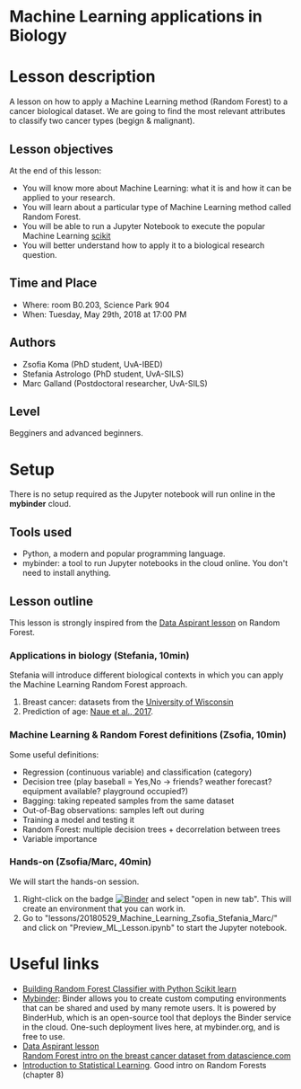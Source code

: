 # Machine Learning applications in Biology

# Lesson description
A lesson on how to apply a Machine Learning method (Random Forest) to a cancer biological dataset. We are going to find the most relevant attributes to classify two cancer types (begign & malignant). 

## Lesson objectives
At the end of this lesson:
- You will know more about Machine Learning: what it is and how it can be applied to your research.
- You will learn about a particular type of Machine Learning method called Random Forest. 
- You will be able to run a Jupyter Notebook to execute the popular Machine Learning [scikit](http://scikit-learn.org/stable/index.html)
- You will better understand how to apply it to a biological research question. 

## Time and Place
- Where: room B0.203, Science Park 904  
- When:  Tuesday, May 29th, 2018 at 17:00 PM

## Authors
- Zsofia Koma (PhD student, UvA-IBED)
- Stefania Astrologo (PhD student, UvA-SILS)
- Marc Galland (Postdoctoral researcher, UvA-SILS)

## Level
Begginers and advanced beginners.  

# Setup
There is no setup required as the Jupyter notebook will run online in the **mybinder** cloud. 

## Tools used
- Python, a modern and popular programming language. 
- mybinder: a tool to run Jupyter notebooks in the cloud online. You don't need to install anything.

## Lesson outline
This lesson is strongly inspired from the [Data Aspirant lesson](https://dataaspirant.com/2017/06/26/random-forest-classifier-python-scikit-learn/) on Random Forest.

### Applications in biology (Stefania, 10min)
Stefania will introduce different biological contexts in which you can apply the Machine Learning Random Forest approach. 
1. Breast cancer: datasets from the [University of Wisconsin](https://archive.ics.uci.edu/ml/datasets/breast+cancer+wisconsin+(original))    
2. Prediction of age: [Naue et al., 2017](https://www.ncbi.nlm.nih.gov/pubmed/29175600). 


### Machine Learning & Random Forest definitions (Zsofia, 10min)
Some useful definitions:
- Regression (continuous variable) and classification (category)
- Decision tree (play baseball = Yes,No -> friends? weather forecast? equipment available? playground occupied?)
- Bagging: taking repeated samples from the same dataset
- Out-of-Bag observations: samples left out during 
- Training a model and testing it
- Random Forest: multiple decision trees + decorrelation between trees
- Variable importance


### Hands-on (Zsofia/Marc, 40min)
We will start the hands-on session. 
1. Right-click on the badge [![Binder](https://mybinder.org/badge.svg)](https://mybinder.org/v2/gh/ScienceParkStudyGroup/studyGroup/gh-pages) and select "open in new tab". This will create an environment that you can work in.
2. Go to "lessons/20180529_Machine_Learning_Zsofia_Stefania_Marc/" and click on "Preview_ML_Lesson.ipynb" to start the Jupyter notebook.

# Useful links
- [Building Random Forest Classifier with Python Scikit learn](https://dataaspirant.com/2017/06/26/random-forest-classifier-python-scikit-learn/)    
- [Mybinder](https://mybinder.org/): Binder allows you to create custom computing environments that can be shared and used by many remote users. It is powered by BinderHub, which is an open-source tool that deploys the Binder service in the cloud. One-such deployment lives here, at mybinder.org, and is free to use.    
- [Data Aspirant lesson](https://dataaspirant.com/2017/06/26/random-forest-classifier-python-scikit-learn/)  
[Random Forest intro on the breast cancer dataset from datascience.com](https://www.datascience.com/resources/notebooks/random-forest-intro)  
- [Introduction to Statistical Learning](http://www-bcf.usc.edu/~gareth/ISL/). Good intro on Random Forests (chapter 8)  
